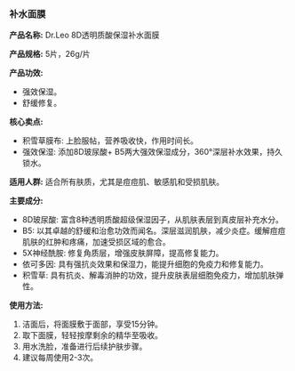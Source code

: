 ### 补水面膜

**产品名称:** Dr.Leo 8D透明质酸保湿补水面膜

**产品规格:** 5片，26g/片

**产品功效:**
- 强效保湿。
- 舒缓修复。

**核心卖点:**
- 积雪草膜布: 上脸服帖，营养吸收快，作用时间长。
- 强效保湿: 添加8D玻尿酸+ B5两大强效保湿成分，360°深层补水效果，持久锁水。

**适用人群:** 适合所有肤质，尤其是痘痘肌、敏感肌和受损肌肤。

**主要成分:**
- 8D玻尿酸: 富含8种透明质酸超级保湿因子，从肌肤表层到真皮层补充水分。
- B5: 以其卓越的舒缓和治愈功效而闻名。深层滋润肌肤，减少炎症。缓解痘痘肌肤的红肿和疼痛，加速受损区域的愈合。
- 5X神经酰胺: 修复角质层，增强皮肤屏障，提高修复能力。
- 依可多因: 具有强抗炎效果和保湿力，能提升细胞的免疫力和修复能力。
- 积雪草: 具有抗炎、解毒消肿的功效，提升皮肤表层细胞免疫力，增加肌肤弹性。

**使用方法:**
1. 洁面后，将面膜敷于面部，享受15分钟。
2. 取下面膜，轻轻按摩剩余的精华至吸收。
3. 用水洗脸，准备进行后续护肤步骤。
4. 建议每周使用2-3次。